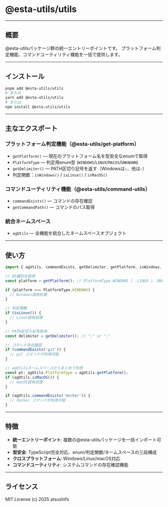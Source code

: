 # @esta-utils/utils

---

## 概要

@esta-utilsパッケージ群の統一エントリーポイントです。
プラットフォーム判定機能、コマンドユーティリティ機能を一括で提供します。

---

## インストール

```sh
pnpm add @esta-utils/utils
# または
yarn add @esta-utils/utils
# または
npm install @esta-utils/utils
```

---

## 主なエクスポート

### プラットフォーム判定機能（@esta-utils/get-platform）

- `getPlatform()` — 現在のプラットフォーム名を型安全なenumで取得
- `PlatformType` — 判定用enum型 (`WINDOWS`/`LINUX`/`MACOS`/`UNKNOWN`)
- `getDelimiter()` — PATH区切り記号を返す（Windowsは`;`、他は`:`）
- 判定関数：`isWindows()` / `isLinux()` / `isMacOS()`

### コマンドユーティリティ機能（@esta-utils/command-utils）

- `commandExists()` — コマンドの存在確認
- `getCommandPath()` — コマンドのパス取得

### 統合ネームスペース

- `agUtils` — 全機能を統合したネームスペースオブジェクト

---

## 使い方

```typescript
import { agUtils, commandExists, getDelimiter, getPlatform, isWindows, PlatformType } from '@esta-utils/utils';

// OS種別を取得
const platform = getPlatform(); // PlatformType.WINDOWS | .LINUX | .MACOS | .UNKNOWN

if (platform === PlatformType.WINDOWS) {
  // Windows固有処理
}

// 判定関数
if (isLinux()) {
  // Linux固有処理
}

// PATH区切り記号取得
const delimiter = getDelimiter(); // ";" or ":"

// コマンド存在確認
if (commandExists('git')) {
  // git コマンドが利用可能
}

// agUtilsネームスペースからまとめて利用
const pt: agUtils.PlatformType = agUtils.getPlatform();
if (agUtils.isMacOS()) {
  // macOS固有処理
}

if (agUtils.commandExists('docker')) {
  // docker コマンドが利用可能
}
```

---

## 特徴

- **統一エントリーポイント**: 複数の@esta-utilsパッケージを一括インポート可能
- **型安全**: TypeScript完全対応、enum/判定関数/ネームスペースの三段構成
- **クロスプラットフォーム**: Windows/Linux/macOS対応
- **コマンドユーティリティ**: システムコマンドの存在確認機能

---

## ライセンス

MIT License (c) 2025 atsushifx
